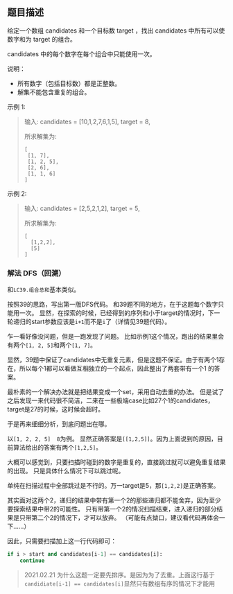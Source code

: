 ## 题目描述
给定一个数组 candidates 和一个目标数 target ，找出 candidates 中所有可以使数字和为 target 的组合。

candidates 中的每个数字在每个组合中只能使用一次。

说明：

- 所有数字（包括目标数）都是正整数。
- 解集不能包含重复的组合。 

示例 1:
>输入: candidates = [10,1,2,7,6,1,5], target = 8,
>
>所求解集为:
>```
>[
>  [1, 7],
>  [1, 2, 5],
>  [2, 6],
>  [1, 1, 6]
>]
>```
示例 2:
>输入: candidates = [2,5,2,1,2], target = 5,
>
>所求解集为:
>```
>[
>  [1,2,2],
>  [5]
>]
>```

### 解法 DFS（回溯）
和`LC39.组合总和`基本类似。

按照39的思路，写出第一版DFS代码。
和39题不同的地方，在于这题每个数字只能用一次。
显然，在探索的时候，已经得到的序列和小于target的情况时，下一轮递归的start参数应该是`i+1`而不是`i`了（详情见39题代码）。

乍一看好像没问题，但是一跑发现了问题。
比如示例1这个情况，跑出的结果里会有两个`[1, 2, 5]`和两个`[1, 7]`。

显然，39题中保证了candidates中无重复元素，但是这题不保证。由于有两个1存在，所以每个1都可以看做互相独立的一个起点，因此整出了两套带有一个1
的答案。

最朴素的一个解决办法就是把结果变成一个set，采用自动去重的办法。
但是试了之后发现一来代码很不简洁，二来在一些极端case比如27个1的candidates，target是27的时候，这时候会超时。

于是再来细细分析，到底问题出在哪。

以`[1, 2, 2, 5]  8`为例。
显然正确答案是`[[1,2,5]]`。因为上面说到的原因，目前算法给出的答案有两个`[1,2,5]`。

大概可以感觉到，只要扫描时碰到的数字是重复的，直接跳过就可以避免重复结果的出现。
只是具体什么情况下可以跳过呢。

单纯在扫描过程中全部跳过是不行的。万一target是5，那`[1,2,2]`是正确答案。

其实面对这两个2，递归的结果中带有第一个2的那些递归都不能舍弃，因为至少要探索结果中带2的可能性。
只有带第一个2的情况扫描结束，进入递归的部分结果是只带第二个2的情况下，才可以放弃。
（可能有点拗口，建议看代码再体会一下……）

因此，只需要扫描加上这一行代码即可：
```python
if i > start and candidates[i-1] == candidates[i]:
    continue
```

>2021.02.21
>为什么这题一定要先排序。是因为为了去重。上面这行基于`candidiate[i-1] == candidates[i]`显然只有数组有序的情况下才能用